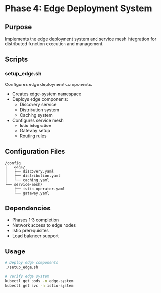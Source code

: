 # Phase 4: Edge Deployment System

## Purpose
Implements the edge deployment system and service mesh integration for distributed function execution and management.

## Scripts

### setup_edge.sh
Configures edge deployment components:
- Creates edge-system namespace
- Deploys edge components:
  - Discovery service
  - Distribution system
  - Caching system
- Configures service mesh:
  - Istio integration
  - Gateway setup
  - Routing rules

## Configuration Files
```
/config
├── edge/
│   ├── discovery.yaml
│   ├── distribution.yaml
│   └── caching.yaml
└── service-mesh/
    ├── istio-operator.yaml
    └── gateway.yaml
```

## Dependencies
- Phases 1-3 completion
- Network access to edge nodes
- Istio prerequisites
- Load balancer support

## Usage
```bash
# Deploy edge components
./setup_edge.sh

# Verify edge system
kubectl get pods -n edge-system
kubectl get svc -n istio-system
```
